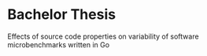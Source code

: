 # Bachelor Thesis
Effects of source code properties on variability of software microbenchmarks written in Go
